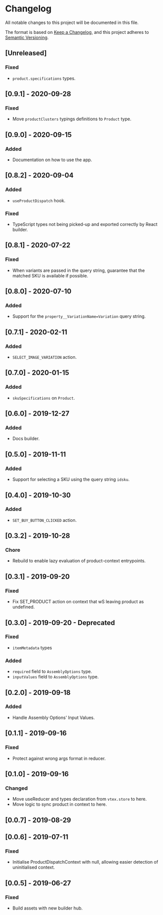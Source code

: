# Changelog
All notable changes to this project will be documented in this file.

The format is based on [Keep a Changelog](https://keepachangelog.com/en/1.0.0/),
and this project adheres to [Semantic Versioning](https://semver.org/spec/v2.0.0.html).

## [Unreleased]
### Fixed
- `product.specifications` types.

## [0.9.1] - 2020-09-28
### Fixed
-  Move `productClusters` typings definitions to `Product` type.

## [0.9.0] - 2020-09-15
### Added
- Documentation on how to use the app.

## [0.8.2] - 2020-09-04
### Added
- `useProductDispatch` hook.

### Fixed
- TypeScript types not being picked-up and exported correctly by React builder.

## [0.8.1] - 2020-07-22
### Fixed
- When variants are passed in the query string, guarantee that the matched SKU is available if possible.

## [0.8.0] - 2020-07-10

### Added
- Support for the `property__VariationName=Variation` query string.

## [0.7.1] - 2020-02-11
### Added
- `SELECT_IMAGE_VARIATION` action.

## [0.7.0] - 2020-01-15
### Added
- `skuSpecifications` on `Product`.

## [0.6.0] - 2019-12-27
### Added
- Docs builder.

## [0.5.0] - 2019-11-11
### Added
- Support for selecting a SKU using the query string `idsku`.

## [0.4.0] - 2019-10-30
### Added
- `SET_BUY_BUTTON_CLICKED` action.

## [0.3.2] - 2019-10-28
### Chore
- Rebuild to enable lazy evaluation of product-context entrypoints.

## [0.3.1] - 2019-09-20
### Fixed
- Fix SET_PRODUCT action on context that wS leaving product as undefined.

## [0.3.0] - 2019-09-20 - Deprecated
### Fixed
- `itemMetadata` types

### Added
- `required` field to `AssemblyOptions` type.
- `inputValues` field to `AssemblyOptions` type.

## [0.2.0] - 2019-09-18
### Added
- Handle Assembly Options' Input Values.

## [0.1.1] - 2019-09-16
### Fixed
- Protect against wrong args format in reducer.

## [0.1.0] - 2019-09-16
### Changed
- Move useReducer and types declaration from `vtex.store` to here.
- Move logic to sync product in context to here.

## [0.0.7] - 2019-08-29

## [0.0.6] - 2019-07-11
### Fixed
- Initialise ProductDispatchContext with null, allowing easier detection of uninitialised context.

## [0.0.5] - 2019-06-27

### Fixed
- Build assets with new builder hub.

